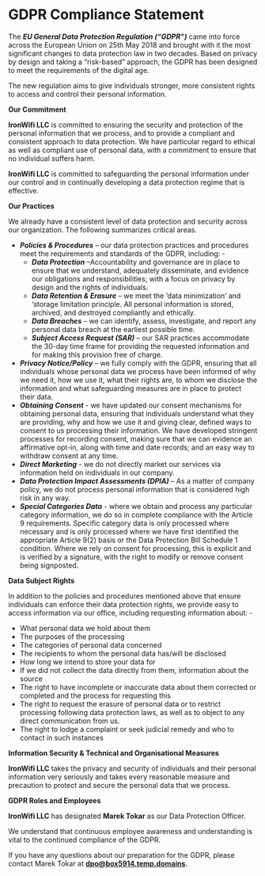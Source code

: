 # GDPR Compliance Statement

The **_EU General Data Protection Regulation (“GDPR”)_** came into force across the European Union on 25th May 2018 and brought with it the most significant changes to data protection law in two decades. Based on privacy by design and taking a “risk-based” approach, the GDPR has been designed to meet the requirements of the digital age.

The new regulation aims to give individuals stronger, more consistent rights to access and control their personal information.

**Our Commitment**

**IronWifi LLC** is committed to ensuring the security and protection of the personal information that we process, and to provide a compliant and consistent approach to data protection. We have particular regard to ethical as well as compliant use of personal data, with a commitment to ensure that no individual suffers harm.

**IronWifi LLC** is committed to safeguarding the personal information under our control and in continually developing a data protection regime that is effective.

**Our Practices**

We already have a consistent level of data protection and security across our organization. The following summarizes critical areas.

- **_Policies & Procedures_** – our data protection practices and procedures meet the requirements and standards of the GDPR, including: -
  - **_Data Protection_** –Accountability and governance are in place to ensure that we understand, adequately disseminate, and evidence our obligations and responsibilities; with a focus on privacy by design and the rights of individuals.
  - **_Data Retention & Erasure_** – we meet the ‘data minimization’ and ‘storage limitation principle. All personal information is stored, archived, and destroyed compliantly and ethically.
  - **_Data Breaches_** – we can identify, assess, investigate, and report any personal data breach at the earliest possible time.
  - **_Subject Access Request (SAR)_** – our SAR practices accommodate the 30-day time frame for providing the requested information and for making this provision free of charge.
- **_Privacy Notice/Policy_** – we fully comply with the GDPR, ensuring that all individuals whose personal data we process have been informed of why we need it, how we use it, what their rights are, to whom we disclose the information and what safeguarding measures are in place to protect their data.
- **_Obtaining Consent_** - we have updated our consent mechanisms for obtaining personal data, ensuring that individuals understand what they are providing, why and how we use it and giving clear, defined ways to consent to us processing their information. We have developed stringent processes for recording consent, making sure that we can evidence an affirmative opt-in, along with time and date records; and an easy way to withdraw consent at any time.
- **_Direct Marketing_** - we do not directly market our services via information held on individuals in our company.
- **_Data Protection Impact Assessments (DPIA)_** – As a matter of company policy, we do not process personal information that is considered high risk in any way.
- **_Special Categories Data_** - where we obtain and process any particular category information, we do so in complete compliance with the Article 9 requirements. Specific category data is only processed where necessary and is only processed where we have first identified the appropriate Article 9(2) basis or the Data Protection Bill Schedule 1 condition. Where we rely on consent for processing, this is explicit and is verified by a signature, with the right to modify or remove consent being signposted.

**Data Subject Rights**

In addition to the policies and procedures mentioned above that ensure individuals can enforce their data protection rights, we provide easy to access information via our office, including requesting information about: -

- What personal data we hold about them
- The purposes of the processing
- The categories of personal data concerned
- The recipients to whom the personal data has/will be disclosed
- How long we intend to store your data for
- If we did not collect the data directly from them, information about the source
- The right to have incomplete or inaccurate data about them corrected or completed and the process for requesting this
- The right to request the erasure of personal data or to restrict processing following data protection laws, as well as to object to any direct communication from us.
- The right to lodge a complaint or seek judicial remedy and who to contact in such instances

**Information Security & Technical and Organisational Measures**

**IronWifi LLC** takes the privacy and security of individuals and their personal information very seriously and takes every reasonable measure and precaution to protect and secure the personal data that we process.

**GDPR Roles and Employees**

**IronWifi LLC** has designated **Marek Tokar** as our Data Protection Officer.

We understand that continuous employee awareness and understanding is vital to the continued compliance of the GDPR.

If you have any questions about our preparation for the GDPR, please contact Marek Tokar at **dpo@box5914.temp.domains.**


